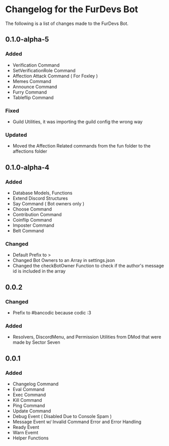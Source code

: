 # Changelog for the FurDevs Bot

The following is a list of changes made to the FurDevs Bot.

## 0.1.0-alpha-5

### Added

-   Verification Command
-   SetVerificationRole Command
-   Affection Attack Command ( For Foxley )
-   Memes Command
-   Announce Command
-   Furry Command
-   Tableflip Command

### Fixed

-   Guild Utilities, it was importing the guild config the wrong way

### Updated

-   Moved the Affection Related commands from the fun folder to the affections folder

## 0.1.0-alpha-4

### Added

-   Database Models, Functions
-   Extend Discord Structures
-   Say Command ( Bot owners only )
-   Choose Command
-   Contribution Command
-   Coinflip Command
-   Imposter Command
-   Belt Command

### Changed

-   Default Prefix to >
-   Changed Bot Owners to an Array in settings.json
-   Changed the checkBotOwner Function to check if the author's message id is included in the array

## 0.0.2

### Changed

-   Prefix to #bancodic because codic :3

### Added

-   Resolvers, DiscordMenu, and Permission Utilities from DMod that were made by Sector Seven

## 0.0.1

### Added

-   Changelog Command
-   Eval Command
-   Exec Command
-   Kill Command
-   Ping Command
-   Update Command
-   Debug Event ( Disabled Due to Console Spam )
-   Message Event w/ Invalid Command Error and Error Handling
-   Ready Event
-   Warn Evemt
-   Helper Functions
